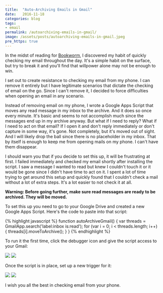 ```yaml
---
title:  "Auto-Archiving Emails in Gmail"
date:   2016-11-18
categories: blog
tags:
- email
permalink: /autoarchiving-emails-in-gmail/
image: /assets/posts/autoarchiving-emails-in-gmail.jpeg
pre_https: true
---
```

In the midst of reading for [Bookworm](http://bookworm.fm), I discovered my habit of quickly checking my email throughout the day. It's a simple habit on the surface, but try to break it and you'll find that willpower alone may not be enough to win.
<!--more-->

I set out to create resistance to checking my email from my phone. I can remove it entirely but I have legitimate scenarios that dictate the checking of email on the go. Since I can't remove it, I decided to force difficulties when opening an email in any scenario.

Instead of removing email on my phone, I wrote a Google Apps Script that moves any read message in my inbox to the archive. And it does so once every minute. It's basic and seems to not accomplish much since the messages end up in my archive anyway. But what if I need to reply? What if I need to act on that email? If I open it and don't reply immediately or don't capture in some way, it's gone. Not completely, but it's moved out of sight. And I will likely drop the ball since there is no placeholder in my inbox. That by itself is enough to keep me from opening mails on my phone. I can't have them disappear.

I should warn you that if you decide to set this up, it will be frustrating at first. I failed immediately and checked my email shortly after installing the script. I saw a message I wanted to read but knew I couldn't touch it or it would be gone since I didn't have time to act on it. I spent a lot of time trying to get around this setup and quickly found that I couldn't check a mail without a lot of extra steps. It's a lot easier to not check it at all.

__Warning: Before going further, make sure read messages are ready to be archived. They will be moved.__

To set this up you need to go to your Google Drive and created a new Google Apps Script. Here's the code to paste into that script:

{% highlight javascript %}
function autoArchiveGmail() {
    var threads = GmailApp.search('label:inbox is:read');
    for (var i = 0; i < threads.length; i++) {
        threads[i].moveToArchive();
    }
}
{% endhighlight %}

To run it the first time, click the debugger icon and give the script access to your Gmail:

<img class="center-image post-image-small" src="http://joebuhlig.com/assets/posts_extra/autoarchiving-emails-in-gmail/debugger.jpg" />

<img class="center-image post-image-small" src="http://joebuhlig.com/assets/posts_extra/autoarchiving-emails-in-gmail/permissions.jpg" />

Once the script is in place, set up a new trigger for it:

<img class="center-image post-image-small" src="http://joebuhlig.com/assets/posts_extra/autoarchiving-emails-in-gmail/trigger_menu.jpg" />

<img class="center-image post-image-large" src="http://joebuhlig.com/assets/posts_extra/autoarchiving-emails-in-gmail/trigger.jpg" />

I wish you all the best in checking email from your phone.
